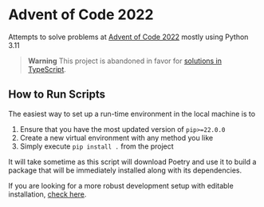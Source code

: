 # Advent of Code 2022

Attempts to solve problems at [Advent of Code 2022](https://adventofcode.com/2022) mostly using Python 3.11

> **Warning**
> This project is abandoned in favor for [solutions in TypeScript](https://github.com/abhabongse/aoc2022-ts).

## How to Run Scripts

The easiest way to set up a run-time environment in the local machine is to

1. Ensure that you have the most updated version of `pip>=22.0.0`
2. Create a new virtual environment with any method you like
3. Simply execute `pip install .` from the project

It will take sometime as this script will download Poetry
and use it to build a package that will be immediately installed along with its dependencies.

If you are looking for a more robust development setup
with editable installation, [check here](DEVELOP.md).
